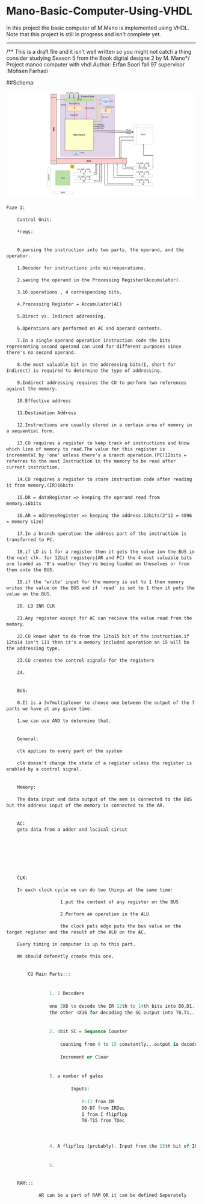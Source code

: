 # Mano-Basic-Computer-Using-VHDL
In this project the basic computer of M.Mano is implemented using VHDL.
Note that this project is still in progress and isn't complete yet.


-----------
/**
This is a draft file and it isn't well written so you might not catch a thing
consider studying Season 5 from the Book digital designe 2 by M. Mano*/
Project manoo computer with vhdl
Author: Erfan Soori
fall 97
supervisor :Mohsen Farhadi


##Schema:

![alt text](https://raw.githubusercontent.com/Asozusta/Mano-Basic-Computer-Using-VHDL/master/Screenshot%20(1).png)


	Faze 1:
	
		Control Unit:

		*reqs:


		0.parsing the instruction into two parts, the operand, and the operator.

		1.Decoder for instructions into microoperations.

		2.saving the operand in the Processing Register(Accumulator).

		3.16 operations , 4 corresponding bits.

		4.Processing Register = Accumulator(AC)

		5.Direct vs. Indirect addressing.

		6.Operations are performed on AC and operand contents.

		7.In a single operand operation instruction code the bits representing second operand can used for different purposes since there's no second operand.

		8.the most valuable bit in the addressing bits(I, short for Indirect) is required to determine the type of addressing.

		9.Indirect addressing requires the CU to perform two references against the memory.

		10.Effective address

		11.Destination Address

		12.Instructions are usually stored in a certain area of memory in a sequential form.

		13.CU requires a register to keep track of instructions and know which line of memory to read.The value for this register is incremental by 'one' unless there's a branch operation.(PC)12bits = referres to the next Instruction in the memory to be read after current instruction.

		14.CU requires a register to store instruction code after reading it from memory.(IR)16bits

		15.DR = dataRegister => keeping the operand read from memory.16bits

		16.AR = AddressRegister => keeping the address.12bits(2^12 = 4096 = memory size)

		17.In a branch operation the address part of the instruction is transferred to PC.

		18.if LD is 1 for a register then it gets the value ion the BUS in the next clk. for 12bit registers(AR and PC) the 4 most valuable bits are loaded as '0's weather they're being loaded on theselves or from them onto the BUS.

		19.if the 'write' input for the memory is set to 1 then memory writes the value on the BUS and if 'read' is set to 1 then it puts the value on the BUS.

		20. LD INR CLR

		21.Any register except for AC can recieve the value read from the memory.

		22.CU knows what to do from the 12to15 bit of the instruction.if 12to14 isn't 111 then it's a memory included operation an 15 will be the addressing type.

		23.CU creates the control signals for the registers

		24.


		BUS:

		0.It is a 3x7multiplexer to choose one between the output of the 7 parts we have at any given time.

		1.we can use AND to determine that.


		General:

		clk applies to every part of the system

		clk doesn't change the state of a register unless the register is enabled by a control signal.


		Memory:

		The data input and data output of the mem is connected to the BUS but the address input of the memory is connected to the AR.


		AC:
		gets data from a adder and locical circut







		CLK:

		In each clock cycle we can do two things at the same time:	

						1.put the content of any register on the BUS

						2.Perform an operation in the ALU

						the clock puls edge puts the bus value on the target register and the result of the ALU on the AC.

		Every timing in computer is up to this part.

		We should defenetly create this one.






```VHDL

		CU Main Parts:::


				1. 2 Decoders

				one 3X8 to decode the IR 12th to 14th bits into D0,D1...,D7 for the control gates.
				the other 4X16 for decoding the SC output into T0,T1,...,T15 for the control gates.


				2. 4bit SC = Sequence Counter

					counting from 0 to 15 constantly...output is decoded by one of the decoders

					Increment or Clear


				3. a number of gates 

						Inputs:

							0-11 from IR
							D0-D7 from IRDec
							I from I flipflop
							T0-T15 from TDec



				4. A flipflop (probably). Input from the 15th bit of IR


				5. 



```


		RAM:::

				AR can be a part of RAM OR it can be defined Seperately


